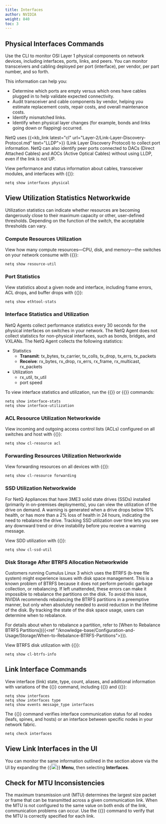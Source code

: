 ```yaml
---
title: Interfaces
author: NVIDIA
weight: 840
toc: 3
---
```

## Physical Interfaces Commands

Use the CLI to monitor OSI Layer 1 physical components on network devices, including interfaces, ports, links, and peers. You can monitor transceivers and cabling deployed per port (interface), per vendor, per part number, and so forth. 

This information can help you:

- Determine which ports are empty versus which ones have cables plugged in to help validate expected connectivity.
- Audit transceiver and cable components by vendor, helping you estimate replacement costs, repair costs, and overall maintenance costs.
- Identify mismatched links.
- Identify when physical layer changes (for example, bonds and links going down or flapping) occurred.

NetQ uses {{<kb_link latest="cl" url="Layer-2/Link-Layer-Discovery-Protocol.md" text="LLDP">}} (Link Layer Discovery Protocol) to collect port information. NetQ can also identify peer ports connected to DACs (Direct Attached Cables) and AOCs (Active Optical Cables) without using LLDP, even if the link is not UP.

View performance and status information about cables, transceiver modules, and interfaces with {{<link title="show/#netq-show-interfaces" text="netq show interfaces physical">}}:

```
netq show interfaces physical 
```

## View Utilization Statistics Networkwide

Utilization statistics can indicate whether resources are becoming dangerously close to their maximum capacity or other, user-defined thresholds. Depending on the function of the switch, the acceptable thresholds can vary.

### Compute Resources Utilization

 View how many compute resources&mdash;CPU, disk, and memory&mdash;the switches on your network consume with {{<link title="show/#netq-show-resource-util" text="netq show resource-util">}}:

```
netq show resource-util 
```
### Port Statistics

 View statistics about a given node and interface, including frame errors, ACL drops, and buffer drops with {{<link title="show/#netq-show-ethtool-stats" text="netq show ethtool-stats">}}:

```
netq show ethtool-stats
```
### Interface Statistics and Utilization

NetQ Agents collect performance statistics every 30 seconds for the physical interfaces on switches in your network. The NetQ Agent does not collect statistics for non-physical interfaces, such as bonds, bridges, and VXLANs. The NetQ Agent collects the following statistics:

- Statistics
    - **Transmit**: tx\_bytes, tx\_carrier, tx\_colls, tx\_drop, tx\_errs, tx\_packets
    - **Receive**: rx\_bytes, rx\_drop, rx\_errs, rx\_frame, rx\_multicast, rx\_packets
- Utilization
    - rx\_util, tx\_util
    - port speed

To view interface statistics and utilization, run the {{<link title="show/#netq-show-interface-stats" text="netq show interface-stats">}} or {{<link title="show/#netq-show-interface-utilization" text="netq show interface-utilization">}} commands:

```
netq show interface-stats 
netq show interface-utilization
```
### ACL Resource Utilization Networkwide

 View incoming and outgoing access control lists (ACLs) configured on all switches and host with {{<link title="show/#netq-show-cl-resource" text="netq show cl-resource acl">}}:

```
netq show cl-resource acl
```
### Forwarding Resources Utilization Networkwide

View forwarding resources on all devices with {{<link title="show/#netq-show-cl-resource" text="netq show cl-resource forwarding">}}:

```
netq show cl-resource forwarding
```
### SSD Utilization Networkwide

For NetQ Appliances that have 3ME3 solid state drives (SSDs) installed (primarily in on-premises deployments), you can view the utilization of the drive on demand. A warning is generated when a drive drops below 10% health, or has more than a 2% loss of health in 24 hours, indicating the need to rebalance the drive. Tracking SSD utilization over time lets you see any downward trend or drive instability before you receive a warning message.

View SDD utilization with {{<link title="show/#netq-show-cl-ssd-util" text="netq show cl-ssd-util">}}:

```
netq show cl-ssd-util
```
### Disk Storage After BTRFS Allocation Networkwide

Customers running Cumulus Linux 3 which uses the BTRFS (b-tree file system) might experience issues with disk space management. This is a known problem of BTRFS because it does not perform periodic garbage collection, or rebalancing. If left unattended, these errors can make it impossible to rebalance the partitions on the disk. To avoid this issue, NVIDIA recommends rebalancing the BTRFS partitions in a preemptive manner, but only when absolutely needed to avoid reduction in the lifetime of the disk. By tracking the state of the disk space usage, users can determine when to rebalance.

For details about when to rebalance a partition, refer to [When to Rebalance BTRFS Partitions]({{<ref "/knowledge-base/Configuration-and-Usage/Storage/When-to-Rebalance-BTRFS-Partitions">}}).

View BTRFS disk utilization with {{<link title="show/#netq-show-cl-btrfs-info" text="netq show cl-btrfs-info">}}:

```
netq show cl-btrfs-info
```
## Link Interface Commands

View interface (link) state, type, count, aliases, and additional information with variations of the {{<link title="show/#netq-show-interfaces" text="netq show interfaces">}} command, including {{<link title="show/#netq-show-interfaces" text="netq show interfaces type">}} and {{<link title="show/#netq-show-events" text="netq show events message_type interfaces">}}:

```
netq show interfaces
netq show interfaces type
netq show events message_type interfaces 
```
The {{<link title="check/#netq check interfaces" text="netq check interfaces">}} command verifies interface communication status for all nodes (leafs, spines, and hosts) or an interface between specific nodes in your network fabric. 

```
netq check interfaces
```
## View Link Interfaces in the UI 

You can monitor the same information outlined in the section above via the UI by expanding the {{<img src="https://icons.cumulusnetworks.com/01-Interface-Essential/03-Menu/navigation-menu.svg" width="18" height="18">}} **Menu**, then selecting **Interfaces**.

## Check for MTU Inconsistencies

The maximum transmission unit (MTU) determines the largest size packet or frame that can be transmitted across a given communication link. When the MTU is not configured to the same value on both ends of the link, communication problems can occur. Use the {{<link title="check/#netq-check-mtu" text="netq check mtu">}} command to verify that the MTU is correctly specified for each link.
